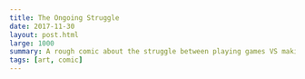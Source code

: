 ```yaml
---
title: The Ongoing Struggle
date: 2017-11-30
layout: post.html
large: 1000
summary: A rough comic about the struggle between playing games VS making them.
tags: [art, comic]
---
```

